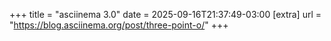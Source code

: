 +++
title = "asciinema 3.0"
date = 2025-09-16T21:37:49-03:00
[extra]
url = "https://blog.asciinema.org/post/three-point-o/"
+++
